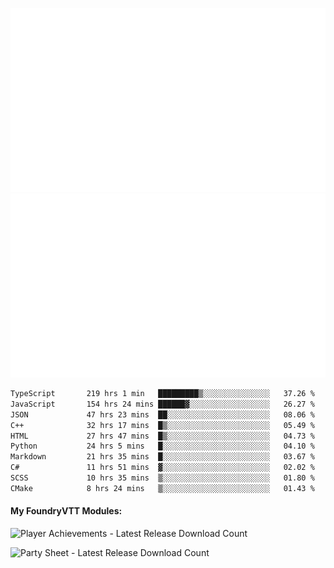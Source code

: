 
![](https://raw.githubusercontent.com/eddiedover/ghstats/master/generated/overview.svg)
![](https://raw.githubusercontent.com/eddiedover/ghstats/master/generated/languages.svg)

<!--START_SECTION:waka-->

```txt
TypeScript       219 hrs 1 min   █████████▒░░░░░░░░░░░░░░░   37.26 %
JavaScript       154 hrs 24 mins ██████▓░░░░░░░░░░░░░░░░░░   26.27 %
JSON             47 hrs 23 mins  ██░░░░░░░░░░░░░░░░░░░░░░░   08.06 %
C++              32 hrs 17 mins  █▒░░░░░░░░░░░░░░░░░░░░░░░   05.49 %
HTML             27 hrs 47 mins  █▒░░░░░░░░░░░░░░░░░░░░░░░   04.73 %
Python           24 hrs 5 mins   █░░░░░░░░░░░░░░░░░░░░░░░░   04.10 %
Markdown         21 hrs 35 mins  █░░░░░░░░░░░░░░░░░░░░░░░░   03.67 %
C#               11 hrs 51 mins  ▓░░░░░░░░░░░░░░░░░░░░░░░░   02.02 %
SCSS             10 hrs 35 mins  ▒░░░░░░░░░░░░░░░░░░░░░░░░   01.80 %
CMake            8 hrs 24 mins   ▒░░░░░░░░░░░░░░░░░░░░░░░░   01.43 %
```

<!--END_SECTION:waka-->

#### My FoundryVTT Modules:

  ![Player Achievements - Latest Release Download Count](https://img.shields.io/badge/dynamic/json?label=Player%20Achievements%20-%20Downloads@latest&query=assets%5B1%5D.download_count&url=https%3A%2F%2Fapi.github.com%2Frepos%2FEddieDover%2Ffvtt-player-achievements%2Freleases%2Flatest)

  ![Party Sheet - Latest Release Download Count](https://img.shields.io/badge/dynamic/json?label=Party%20Sheet%20-%20Downloads@latest&query=assets%5B1%5D.download_count&url=https%3A%2F%2Fapi.github.com%2Frepos%2FEddieDover%2Ffvtt-party-sheet%2Freleases%2Flatest)

<a rel="me" href="https://techhub.social/@EddieDover"></a>
